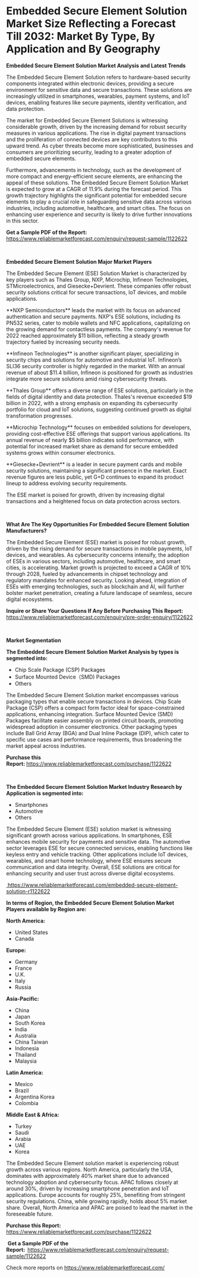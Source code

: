 <p><h1>Embedded Secure Element Solution Market Size Reflecting a Forecast Till 2032: Market By Type, By Application and By Geography</h1></p><p><strong>Embedded Secure Element Solution Market Analysis and Latest Trends</strong></p>
<p><p>The Embedded Secure Element Solution refers to hardware-based security components integrated within electronic devices, providing a secure environment for sensitive data and secure transactions. These solutions are increasingly utilized in smartphones, wearables, payment systems, and IoT devices, enabling features like secure payments, identity verification, and data protection.</p><p>The market for Embedded Secure Element Solutions is witnessing considerable growth, driven by the increasing demand for robust security measures in various applications. The rise in digital payment transactions and the proliferation of connected devices are key contributors to this upward trend. As cyber threats become more sophisticated, businesses and consumers are prioritizing security, leading to a greater adoption of embedded secure elements.</p><p>Furthermore, advancements in technology, such as the development of more compact and energy-efficient secure elements, are enhancing the appeal of these solutions. The Embedded Secure Element Solution Market is expected to grow at a CAGR of 11.9% during the forecast period. This growth trajectory highlights the significant potential for embedded secure elements to play a crucial role in safeguarding sensitive data across various industries, including automotive, healthcare, and smart cities. The focus on enhancing user experience and security is likely to drive further innovations in this sector.</p></p>
<p><strong>Get a Sample PDF of the Report:&nbsp;</strong> <a href="https://www.reliablemarketforecast.com/enquiry/request-sample/1122622?utm_campaign=3282&utm_medium=2&utm_source=Github&utm_content=ia&utm_term=11032025&utm_id=embedded-secure-element-solution">https://www.reliablemarketforecast.com/enquiry/request-sample/1122622</a></p>
<p>&nbsp;</p>
<p><strong>Embedded Secure Element Solution Major Market Players</strong></p>
<p><p>The Embedded Secure Element (ESE) Solution Market is characterized by key players such as Thales Group, NXP, Microchip, Infineon Technologies, STMicroelectronics, and Giesecke+Devrient. These companies offer robust security solutions critical for secure transactions, IoT devices, and mobile applications.</p><p>**NXP Semiconductors** leads the market with its focus on advanced authentication and secure payments. NXP's ESE solutions, including its PN532 series, cater to mobile wallets and NFC applications, capitalizing on the growing demand for contactless payments. The company's revenue for 2022 reached approximately $11 billion, reflecting a steady growth trajectory fueled by increasing security needs.</p><p>**Infineon Technologies** is another significant player, specializing in security chips and solutions for automotive and industrial IoT. Infineon’s SLI36 security controller is highly regarded in the market. With an annual revenue of about $11.4 billion, Infineon is positioned for growth as industries integrate more secure solutions amid rising cybersecurity threats.</p><p>**Thales Group** offers a diverse range of ESE solutions, particularly in the fields of digital identity and data protection. Thales's revenue exceeded $19 billion in 2022, with a strong emphasis on expanding its cybersecurity portfolio for cloud and IoT solutions, suggesting continued growth as digital transformation progresses.</p><p>**Microchip Technology** focuses on embedded solutions for developers, providing cost-effective ESE offerings that support various applications. Its annual revenue of nearly $5 billion indicates solid performance, with potential for increased market share as demand for secure embedded systems grows within consumer electronics.</p><p>**Giesecke+Devrient** is a leader in secure payment cards and mobile security solutions, maintaining a significant presence in the market. Exact revenue figures are less public, yet G+D continues to expand its product lineup to address evolving security requirements. </p><p>The ESE market is poised for growth, driven by increasing digital transactions and a heightened focus on data protection across sectors.</p></p>
<p>&nbsp;</p>
<p><strong>What Are The Key Opportunities For Embedded Secure Element Solution Manufacturers?</strong></p>
<p><p>The Embedded Secure Element (ESE) market is poised for robust growth, driven by the rising demand for secure transactions in mobile payments, IoT devices, and wearables. As cybersecurity concerns intensify, the adoption of ESEs in various sectors, including automotive, healthcare, and smart cities, is accelerating. Market growth is projected to exceed a CAGR of 10% through 2028, fueled by advancements in chipset technology and regulatory mandates for enhanced security. Looking ahead, integration of ESEs with emerging technologies, such as blockchain and AI, will further bolster market penetration, creating a future landscape of seamless, secure digital ecosystems.</p></p>
<p><strong>Inquire or Share Your Questions If Any Before Purchasing This Report:</strong> <a href="https://www.reliablemarketforecast.com/enquiry/pre-order-enquiry/1122622?utm_campaign=3282&utm_medium=2&utm_source=Github&utm_content=ia&utm_term=11032025&utm_id=embedded-secure-element-solution">https://www.reliablemarketforecast.com/enquiry/pre-order-enquiry/1122622</a></p>
<p>&nbsp;</p>
<p><strong>Market Segmentation</strong></p>
<p><strong>The Embedded Secure Element Solution Market Analysis by types is segmented into:</strong></p>
<p><ul><li>Chip Scale Package (CSP) Packages</li><li>Surface Mounted Device（SMD) Packages</li><li>Others</li></ul></p>
<p><p>The Embedded Secure Element Solution market encompasses various packaging types that enable secure transactions in devices. Chip Scale Package (CSP) offers a compact form factor ideal for space-constrained applications, enhancing integration. Surface Mounted Device (SMD) Packages facilitate easier assembly on printed circuit boards, promoting widespread adoption in consumer electronics. Other packaging types include Ball Grid Array (BGA) and Dual Inline Package (DIP), which cater to specific use cases and performance requirements, thus broadening the market appeal across industries.</p></p>
<p><strong>Purchase this Report:&nbsp;</strong><a href="https://www.reliablemarketforecast.com/purchase/1122622?utm_campaign=3282&utm_medium=2&utm_source=Github&utm_content=ia&utm_term=11032025&utm_id=embedded-secure-element-solution">https://www.reliablemarketforecast.com/purchase/1122622</a></p>
<p>&nbsp;</p>
<p><strong>The Embedded Secure Element Solution Market Industry Research by Application is segmented into:</strong></p>
<p><ul><li>Smartphones</li><li>Automotive</li><li>Others</li></ul></p>
<p><p>The Embedded Secure Element (ESE) solution market is witnessing significant growth across various applications. In smartphones, ESE enhances mobile security for payments and sensitive data. The automotive sector leverages ESE for secure connected services, enabling functions like keyless entry and vehicle tracking. Other applications include IoT devices, wearables, and smart home technology, where ESE ensures secure communication and data integrity. Overall, ESE solutions are critical for enhancing security and user trust across diverse digital ecosystems.</p></p>
<p><a href="https://www.reliablemarketforecast.com/embedded-secure-element-solution-r1122622?utm_campaign=3282&utm_medium=2&utm_source=Github&utm_content=ia&utm_term=11032025&utm_id=embedded-secure-element-solution">&nbsp;https://www.reliablemarketforecast.com/embedded-secure-element-solution-r1122622</a></p>
<p><strong>In terms of Region, the Embedded Secure Element Solution Market Players available by Region are:</strong></p>
<p>
    <p> <strong> North America: </strong>
        <ul>
            <li>United States</li>
            <li>Canada</li>
        </ul>
        </p> 
    <p> <strong> Europe: </strong>
        <ul>
            <li>Germany</li>
            <li>France</li>
            <li>U.K.</li>
            <li>Italy</li>
            <li>Russia</li>
        </ul>
        </p> 
    <p> <strong> Asia-Pacific: </strong>
        <ul>
            <li>China</li>
            <li>Japan</li>
            <li>South Korea</li>
            <li>India</li>
            <li>Australia</li>
            <li>China Taiwan</li>
            <li>Indonesia</li>
            <li>Thailand</li>
            <li>Malaysia</li>
        </ul>
        </p> 
    <p> <strong> Latin America: </strong>
        <ul>
            <li>Mexico</li>
            <li>Brazil</li>
            <li>Argentina Korea</li>
            <li>Colombia</li>
        </ul>
        </p> 
    <p> <strong> Middle East & Africa: </strong>
        <ul>
            <li>Turkey</li>
            <li>Saudi</li>
            <li>Arabia</li>
            <li>UAE</li>
            <li>Korea</li>
        </ul>
    </p>
    </p>
<p><p>The Embedded Secure Element solution market is experiencing robust growth across various regions. North America, particularly the USA, dominates with approximately 40% market share due to advanced technology adoption and cybersecurity focus. APAC follows closely at around 30%, driven by increasing smartphone penetration and IoT applications. Europe accounts for roughly 25%, benefiting from stringent security regulations. China, while growing rapidly, holds about 5% market share. Overall, North America and APAC are poised to lead the market in the foreseeable future.</p></p>
<p><strong>Purchase this Report: </strong><a href="https://www.reliablemarketforecast.com/purchase/1122622?utm_campaign=3282&utm_medium=2&utm_source=Github&utm_content=ia&utm_term=11032025&utm_id=embedded-secure-element-solution">https://www.reliablemarketforecast.com/purchase/1122622</a></p>
<p>&nbsp;<strong>Get a Sample PDF of the Report:&nbsp;&nbsp;</strong><a href="https://www.reliablemarketforecast.com/enquiry/request-sample/1122622?utm_campaign=3282&utm_medium=2&utm_source=Github&utm_content=ia&utm_term=11032025&utm_id=embedded-secure-element-solution">https://www.reliablemarketforecast.com/enquiry/request-sample/1122622</a></p>
<p><strong></strong></p>
<p>Check more reports on <a href="https://www.reliablemarketforecast.com/?utm_campaign=3282&utm_medium=2&utm_source=Github&utm_content=ia&utm_term=11032025&utm_id=embedded-secure-element-solution">https://www.reliablemarketforecast.com/</a></p>
